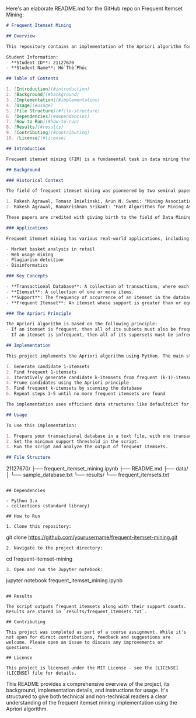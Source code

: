 Here's an elaborate README.md for the GitHub repo on Frequent Itemset Mining:

```markdown
# Frequent Itemset Mining

## Overview

This repository contains an implementation of the Apriori algorithm for frequent itemset mining. The project was completed as part of a data mining course assignment.

Student Information:
- **Student ID**: 21127670
- **Student Name**: Hồ Thế Phúc

## Table of Contents

1. [Introduction](#introduction)
2. [Background](#background)
3. [Implementation](#implementation)
4. [Usage](#usage)
5. [File Structure](#file-structure)
6. [Dependencies](#dependencies)
7. [How to Run](#how-to-run)
8. [Results](#results)
9. [Contributing](#contributing)
10. [License](#license)

## Introduction

Frequent itemset mining (FIM) is a fundamental task in data mining that aims to discover combinations of items that occur frequently in a transactional database. This project implements the Apriori algorithm, a classic approach to solving the FIM problem.

## Background

### Historical Context

The field of frequent itemset mining was pioneered by two seminal papers:

1. Rakesh Agrawal, Tomasz Imielinski, Arun N. Swami: "Mining Association Rules between Sets of Items in Large Databases." SIGMOD Conference 1993: 207-216
2. Rakesh Agrawal, Ramakrishnan Srikant: "Fast Algorithms for Mining Association Rules in Large Databases." VLDB 1994: 487-499

These papers are credited with giving birth to the field of Data Mining.

### Applications

Frequent itemset mining has various real-world applications, including:

- Market basket analysis in retail
- Web usage mining
- Plagiarism detection
- Bioinformatics

### Key Concepts

- **Transactional Database**: A collection of transactions, where each transaction is a set of items.
- **Itemset**: A collection of one or more items.
- **Support**: The frequency of occurrence of an itemset in the database.
- **Frequent Itemset**: An itemset whose support is greater than or equal to a predefined minimum support threshold.

### The Apriori Principle

The Apriori algorithm is based on the following principle:
- If an itemset is frequent, then all of its subsets must also be frequent.
- If an itemset is infrequent, then all of its supersets must be infrequent.

## Implementation

This project implements the Apriori algorithm using Python. The main steps of the algorithm are:

1. Generate candidate 1-itemsets
2. Find frequent 1-itemsets
3. Iteratively generate candidate k-itemsets from frequent (k-1)-itemsets
4. Prune candidates using the Apriori principle
5. Find frequent k-itemsets by scanning the database
6. Repeat steps 3-5 until no more frequent itemsets are found

The implementation uses efficient data structures like defaultdict for counting itemset supports.

## Usage

To use this implementation:

1. Prepare your transactional database in a text file, with one transaction per line and items separated by spaces.
2. Set the minimum support threshold in the script.
3. Run the script and analyze the output of frequent itemsets.

## File Structure

```
21127670/
├── frequent_itemset_mining.ipynb
├── README.md
├── data/
│   └── sample_database.txt
└── results/
    └── frequent_itemsets.txt
```

## Dependencies

- Python 3.x
- collections (standard library)

## How to Run

1. Clone this repository:
   ```
   git clone https://github.com/yourusername/frequent-itemset-mining.git
   ```
2. Navigate to the project directory:
   ```
   cd frequent-itemset-mining
   ```
3. Open and run the Jupyter notebook:
   ```
   jupyter notebook frequent_itemset_mining.ipynb
   ```

## Results

The script outputs frequent itemsets along with their support counts. Results are stored in `results/frequent_itemsets.txt`.

## Contributing

This project was completed as part of a course assignment. While it's not open for direct contributions, feedback and suggestions are welcome. Please open an issue to discuss any improvements or questions.

## License

This project is licensed under the MIT License - see the [LICENSE](LICENSE) file for details.
```

This README provides a comprehensive overview of the project, its background, implementation details, and instructions for usage. It's structured to give both technical and non-technical readers a clear understanding of the frequent itemset mining implementation using the Apriori algorithm.
